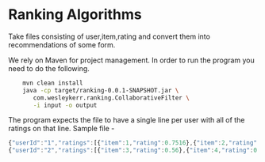 Ranking Algorithms
======

Take files consisting of user,item,rating and convert them into recommendations of some form.

We rely on Maven for project management.  In order to run the program you need to do the following.

```bash
    mvn clean install
    java -cp target/ranking-0.0.1-SNAPSHOT.jar \
       com.wesleykerr.ranking.CollaborativeFilter \
       -i input -o output
```

The program expects the file to have a single line per user with all of the ratings on that line. Sample file -

```javascript
{"userId":"1","ratings":[{"item":1,"rating":0.7516},{"item":2,"rating":0.284762}]}
{"userId":"2","ratings":[{"item":3,"rating":0.56},{"item":4,"rating":0.726}]}

```
